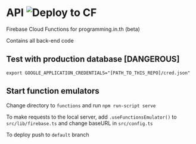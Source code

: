 # API ![Deploy to CF](https://github.com/programming-in-th/api/workflows/Deploy%20to%20CF/badge.svg)

Firebase Cloud Functions for programming.in.th (beta)

Contains all back-end code

## Test with production database [DANGEROUS]
`export GOOGLE_APPLICATION_CREDENTIALS="[PATH_TO_THIS_REPO]/cred.json"`

## Start function emulators 
Change directory to `functions` and run `npm run-script serve`

To make requests to the local server,
add `.useFunctionsEmulator()` to `src/lib/firebase.ts` and change baseURL in `src/config.ts`

To deploy push to `default` branch
